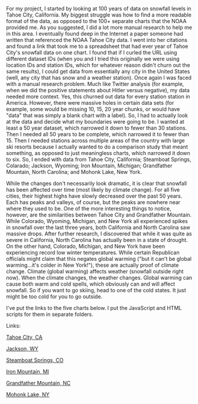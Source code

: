 For my project, I started by looking at 100 years of data on snowfall levels in Tahoe City, California. My biggest struggle was how to find a more readable format of the data, as opposed to the 100+ separate charts that the NOAA provided me.
As you suggested, I did a lot more manual research to help me in this area. I eventually found deep in the Internet a paper someone had written that referenced the NOAA Tahoe City data. I went into her citations and found a link that took me to a spreadsheet that had ever year of Tahoe City's snowfall data on one chart.
I found that if I curled the URL using different dataset IDs (when you and I tried this originally we were using location IDs and station IDs, which for whatever reason didn't churn out the same results), I could get data from essentially any city in the United States (well, any city that has snow and a weather station).
Once again I was faced with a manual research problem. Much like Twitter analysis (for example, when we did the positive statements about Hitler versus negative), my data needed more context. 
Yes, this churned out data for every station station in America. However, there were massive holes in certain data sets (for example, some would be missing 10, 15, 20 year chunks, or would have "data" that was simply a blank chart with a label). 
So, I had to actually look at the data and decide what my boundaries were going to be. I wanted at least a 50 year dataset, which narrowed it down to fewer than 30 stations. Then I needed all 50 years to be complete, which narrowed it to fewer than 15. Then I needed stations across multiple areas of the country with large ski resorts because I actually wanted to do a comparison study that meant something, as opposed to just meaningless charts, which narrowed it down to six.
So, I ended with data from Tahoe City, California; Steamboat Springs, Colarado; Jackson, Wyoming; Iron Mountain, Michigan; Grandfather Mountain, North Carolina; and Mohonk Lake, New York.

While the changes don't necessarily look dramatic, it is clear that snowfall has been affected over time (most likely by climate change).
For all five cities, their highest highs have slowly decreased over the past 50 years. Each has peaks and valleys, of course, but the peaks are nowhere near where they used to be.
One of the more interesting things to notice, however, are the similarities between Tahoe City and Grandfather Mountain. While Colorado, Wyoming, Michigan, and New York all experienced spikes in snowfall over the last three years, both California and North Carolina saw massive drops.
After further research, I discovered that while it was quite as severe in California, North Carolina has actually been in a state of drought. On the other hand, Colorado, Michigan, and New York have been experiencing record low winter temperatures.
While certain Republican officials might claim that this negates global warming ("but it can't be global warming...it's colder in New York!"), these are actually proof of climate change. Climate (global warming) affects weather (snowfall outside right now). When the climate changes, the weather changes. Global warming can cause both warm and cold spells, which obviously can and will affect snowfall. So if you want to go skiing, head to one of the cold states. It just might be too cold for you to go outside.

I've put the links to the five charts below. I put the JavaScript and HTML scripts for them in separate folders.

Links:

[Tahoe City, CA](http://jsfiddle.net/yadxt1vy/) 

[Jackson, WY](http://jsfiddle.net/qdwwtp2v/)

[Steamboat Springs, CO](http://jsfiddle.net/vqaeqe3c/1/)

[Iron Mountain, MI](http://jsfiddle.net/jkw9t4uy/)

[Grandfather Mountain, NC](http://jsfiddle.net/wnwguytw/)

[Mohonk Lake, NY](http://jsfiddle.net/r090zb3e/1/)








